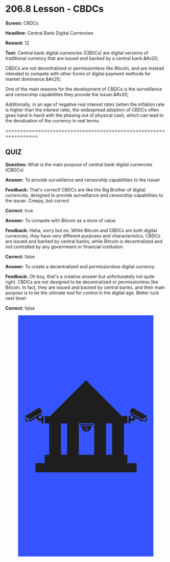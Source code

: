 # 206.8 Lesson - CBDCs

**Screen:** CBDCs

**Headline:** Central Bank Digital Currencies

**Reward:** 12

**Text:** Central bank digital currencies (CBDCs) are digital versions of traditional currency that are issued and backed by a central bank.&amp;#x20;

CBDCs are not decentralized or permissionless like Bitcoin, and are instead intended to compete with other forms of digital payment methods for market dominance.&amp;#x20;

One of the main reasons for the development of CBDCs is the surveillance and censorship capabilities they provide the issuer.&amp;#x20;

Additionally, in an age of negative real interest rates (when the inflation rate is higher than the interest rate), the widespread adoption of CBDCs often goes hand in hand with the phasing out of physical cash, which can lead to the devaluation of the currency in real terms.


=================================================================

## QUIZ

**Question:** What is the main purpose of central bank digital currencies (CBDCs)


**Answer:** To provide surveillance and censorship capabilities to the issuer

**Feedback:** That&#x27;s correct! CBDCs are like the Big Brother of digital currencies, designed to provide surveillance and censorship capabilities to the issuer. Creepy, but correct

**Correct:** true

**Answer:** To compete with Bitcoin as a store of value

**Feedback:** Haha, sorry but no. While Bitcoin and CBDCs are both digital currencies, they have very different purposes and characteristics. CBDCs are issued and backed by central banks, while Bitcoin is decentralized and not controlled by any government or financial institution

**Correct:** false

**Answer:** To create a decentralized and permissionless digital currency

**Feedback:** Oh boy, that&#x27;s a creative answer but unfortunately not quite right. CBDCs are not designed to be decentralized or permissionless like Bitcoin. In fact, they are issued and backed by central banks, and their main purpose is to be the ultimate tool for control in the digital age. Better luck next time!

**Correct:** false


<figure><img src="../.gitbook/assets/206-08.png" alt=""><figcaption></figcaption></figure>

